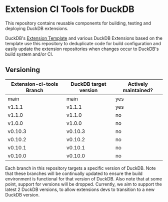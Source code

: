 # Extension CI Tools for DuckDB
This repository contains reusable components for building, testing and deploying DuckDB extensions.

DuckDB's [Extension Template](https://github.com/duckdb/extension-template/actions) and various DuckDB Extensions based on the template use this repository to deduplicate code for build configuration and easily update the extension repositories when changes occur to DuckDB's build system and/or CI.

## Versioning
| Extension-ci-tools Branch | DuckDB target version | Actively maintained? |
|---------------------------|-----------------------|----------------------|
| main                      | main                  | yes                  |
| v1.1.1                    | v1.1.1                | yes                  |
| v1.1.0                    | v1.1.0                | no                   |
| v1.0.0                    | v1.0.0                | no                   |
| v0.10.3                   | v0.10.3               | no                   |
| v0.10.2                   | v0.10.2               | no                   |
| v0.10.1                   | v0.10.1               | no                   |
| v0.10.0                   | v0.10.0               | no                   |

Each branch in this repository targets a specific version of DuckDB. Note that these branches will be continually updated to ensure the build environment is functional for that version of DuckDB.
Also note that at some point, support for versions will be dropped. Currently, we aim to support the latest 2 DuckDB versions, to allow extensions devs to transition to a new DuckDB version.
